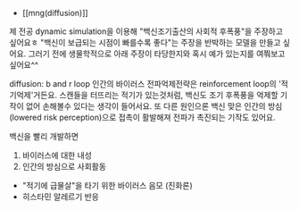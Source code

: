 - [[mng(diffusion)]]

제 전공 dynamic simulation을 이용해 "백신조기출산의 사회적 후폭풍"을 주장하고 싶어요ㅎ  "백신이 보급되는 시점이 빠를수록 좋다"는 주장을 반박하는 모델을 만들고 싶어요. 그러기 전에 생물학적으로 아래 주장이 타당한지와 혹시 예가 있는지를 여쭤보고 싶어요^^

diffusion:  b and r loop 인간의 바이러스 전파억제전략은 reinforcement loop의 '적기억제'거든요. 스캔들을 터뜨리는 적기가 있는것처럼, 백신도 조기 후폭풍을 억제할 기작이 없어 손해볼수 있다는 생각이 들어서요. 또 다른 원인으론 백신 맞은 인간의 방심(lowered risk perception)으로 접촉이 활발해져 전파가 촉진되는 기작도 있어요.

백신을 빨리 개발하면
1.  바이러스에 대한 내성 
2. 인간의 방심으로 사회활동  

- "적기에 급물살"을 타기 위한 바이러스 음모 (진화론)
- 히스타민 알레르기 반응